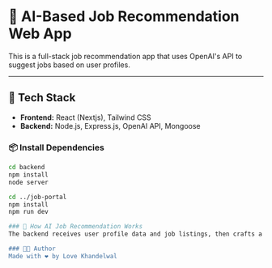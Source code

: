 # 🧠 AI-Based Job Recommendation Web App

This is a full-stack job recommendation app that uses OpenAI's API to suggest jobs based on user profiles.

---

## 🚀 Tech Stack

- **Frontend:** React (Nextjs), Tailwind CSS  
- **Backend:** Node.js, Express.js, OpenAI API, Mongoose


### 📦 Install Dependencies

```bash
cd backend
npm install
node server

cd ../job-portal
npm install
npm run dev

### 🤖 How AI Job Recommendation Works
The backend receives user profile data and job listings, then crafts a prompt combining both. This prompt is sent to OpenAI's API, asking it to analyze the match between the user and available jobs. The AI responds with recommended jobs, which the backend forwards to the frontend for display.

### 🧑‍💻 Author
Made with ❤️ by Love Khandelwal
